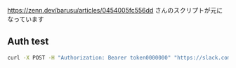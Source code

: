 https://zenn.dev/barusu/articles/0454005fc556dd さんのスクリプトが元になっています

## Auth test
```bash
curl -X POST -H "Authorization: Bearer token0000000" "https://slack.com/api/conversations.history?channel=channel0000000"
```
